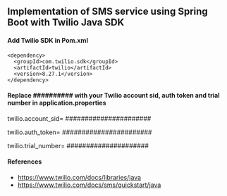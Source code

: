 ## Implementation of SMS service using Spring Boot with Twilio Java SDK

#### Add Twilio SDK in Pom.xml

    <dependency>
      <groupId>com.twilio.sdk</groupId>
      <artifactId>twilio</artifactId>
      <version>8.27.1</version>
    </dependency>

#### Replace ########## with your Twilio account sid, auth token and trial number in application.properties

twilio.account_sid= ######################

twilio.auth_token= #######################

twilio.trial_number= #####################

#### References

- https://www.twilio.com/docs/libraries/java
- https://www.twilio.com/docs/sms/quickstart/java


